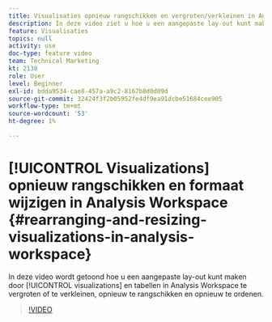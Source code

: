 ```yaml
---
title: Visualisaties opnieuw rangschikken en vergroten/verkleinen in Analysis Workspace
description: In deze video ziet u hoe u een aangepaste lay-out kunt maken door het formaat, de rangschikking en de indeling van visualisaties en tabellen in Analysis Workspace te wijzigen.
feature: Visualisaties
topics: null
activity: use
doc-type: feature video
team: Technical Marketing
kt: 2138
role: User
level: Beginner
exl-id: bdda9534-cae8-457a-a9c2-8167b8d0d09d
source-git-commit: 32424f3f2b05952fe4df9ea91dcbe51684cee905
workflow-type: tm+mt
source-wordcount: '53'
ht-degree: 1%

---
```


# [!UICONTROL Visualizations] opnieuw rangschikken en formaat wijzigen in Analysis Workspace {#rearranging-and-resizing-visualizations-in-analysis-workspace}

In deze video wordt getoond hoe u een aangepaste lay-out kunt maken door [!UICONTROL visualizations] en tabellen in Analysis Workspace te vergroten of te verkleinen, opnieuw te rangschikken en opnieuw te ordenen.

>[!VIDEO](https://video.tv.adobe.com/v/24707/?quality=12)
